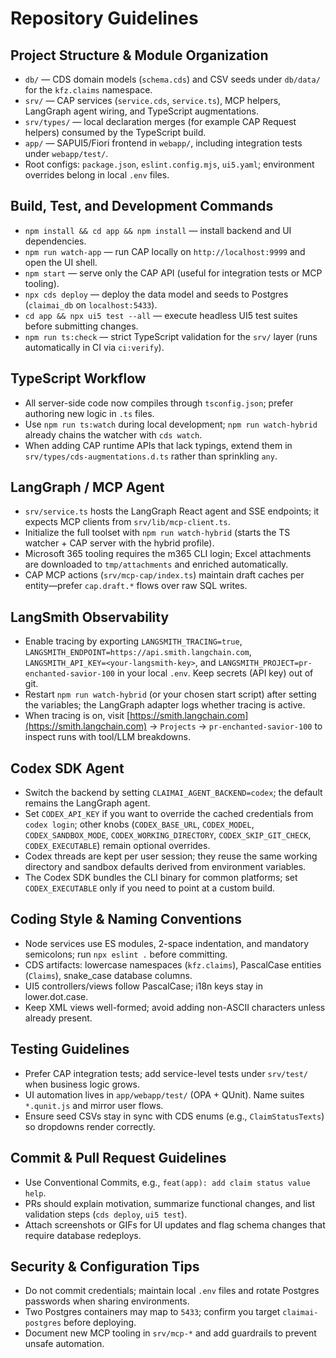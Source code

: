 # Repository Guidelines

## Project Structure & Module Organization
- `db/` — CDS domain models (`schema.cds`) and CSV seeds under `db/data/` for the `kfz.claims` namespace.
- `srv/` — CAP services (`service.cds`, `service.ts`), MCP helpers, LangGraph agent wiring, and TypeScript augmentations.
- `srv/types/` — local declaration merges (for example CAP Request helpers) consumed by the TypeScript build.
- `app/` — SAPUI5/Fiori frontend in `webapp/`, including integration tests under `webapp/test/`.
- Root configs: `package.json`, `eslint.config.mjs`, `ui5.yaml`; environment overrides belong in local `.env` files.

## Build, Test, and Development Commands
- `npm install && cd app && npm install` — install backend and UI dependencies.
- `npm run watch-app` — run CAP locally on `http://localhost:9999` and open the UI shell.
- `npm start` — serve only the CAP API (useful for integration tests or MCP tooling).
- `npx cds deploy` — deploy the data model and seeds to Postgres (`claimai_db` on `localhost:5433`).
- `cd app && npx ui5 test --all` — execute headless UI5 test suites before submitting changes.
- `npm run ts:check` — strict TypeScript validation for the `srv/` layer (runs automatically in CI via `ci:verify`).

## TypeScript Workflow
- All server-side code now compiles through `tsconfig.json`; prefer authoring new logic in `.ts` files.
- Use `npm run ts:watch` during local development; `npm run watch-hybrid` already chains the watcher with `cds watch`.
- When adding CAP runtime APIs that lack typings, extend them in `srv/types/cds-augmentations.d.ts` rather than sprinkling `any`.

## LangGraph / MCP Agent
- `srv/service.ts` hosts the LangGraph React agent and SSE endpoints; it expects MCP clients from `srv/lib/mcp-client.ts`.
- Initialize the full toolset with `npm run watch-hybrid` (starts the TS watcher + CAP server with the hybrid profile).
- Microsoft 365 tooling requires the m365 CLI login; Excel attachments are downloaded to `tmp/attachments` and enriched automatically.
- CAP MCP actions (`srv/mcp-cap/index.ts`) maintain draft caches per entity—prefer `cap.draft.*` flows over raw SQL writes.

## LangSmith Observability
- Enable tracing by exporting `LANGSMITH_TRACING=true`, `LANGSMITH_ENDPOINT=https://api.smith.langchain.com`, `LANGSMITH_API_KEY=<your-langsmith-key>`, and `LANGSMITH_PROJECT=pr-enchanted-savior-100` in your local `.env`. Keep secrets (API key) out of git.
- Restart `npm run watch-hybrid` (or your chosen start script) after setting the variables; the LangGraph adapter logs whether tracing is active.
- When tracing is on, visit [https://smith.langchain.com](https://smith.langchain.com) → `Projects` → `pr-enchanted-savior-100` to inspect runs with tool/LLM breakdowns.

## Codex SDK Agent
- Switch the backend by setting `CLAIMAI_AGENT_BACKEND=codex`; the default remains the LangGraph agent.
- Set `CODEX_API_KEY` if you want to override the cached credentials from `codex login`; other knobs (`CODEX_BASE_URL`, `CODEX_MODEL`, `CODEX_SANDBOX_MODE`, `CODEX_WORKING_DIRECTORY`, `CODEX_SKIP_GIT_CHECK`, `CODEX_EXECUTABLE`) remain optional overrides.
- Codex threads are kept per user session; they reuse the same working directory and sandbox defaults derived from environment variables.
- The Codex SDK bundles the CLI binary for common platforms; set `CODEX_EXECUTABLE` only if you need to point at a custom build.

## Coding Style & Naming Conventions
- Node services use ES modules, 2-space indentation, and mandatory semicolons; run `npx eslint .` before committing.
- CDS artifacts: lowercase namespaces (`kfz.claims`), PascalCase entities (`Claims`), snake_case database columns.
- UI5 controllers/views follow PascalCase; i18n keys stay in lower.dot.case.
- Keep XML views well-formed; avoid adding non-ASCII characters unless already present.

## Testing Guidelines
- Prefer CAP integration tests; add service-level tests under `srv/test/` when business logic grows.
- UI automation lives in `app/webapp/test/` (OPA + QUnit). Name suites `*.qunit.js` and mirror user flows.
- Ensure seed CSVs stay in sync with CDS enums (e.g., `ClaimStatusTexts`) so dropdowns render correctly.

## Commit & Pull Request Guidelines
- Use Conventional Commits, e.g., `feat(app): add claim status value help`.
- PRs should explain motivation, summarize functional changes, and list validation steps (`cds deploy`, `ui5 test`).
- Attach screenshots or GIFs for UI updates and flag schema changes that require database redeploys.

## Security & Configuration Tips
- Do not commit credentials; maintain local `.env` files and rotate Postgres passwords when sharing environments.
- Two Postgres containers may map to `5433`; confirm you target `claimai-postgres` before deploying.
- Document new MCP tooling in `srv/mcp-*` and add guardrails to prevent unsafe automation.
